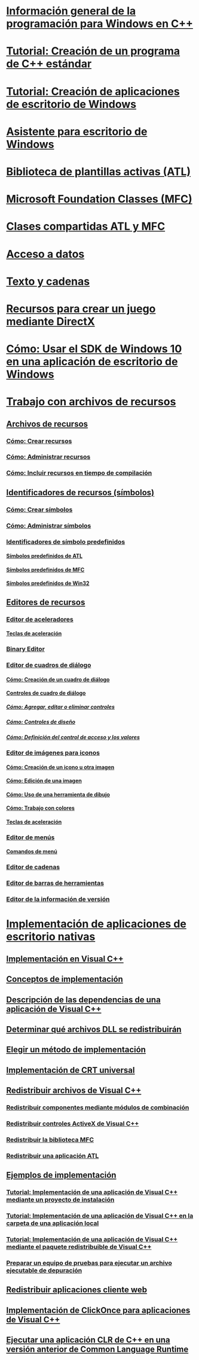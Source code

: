 # [Información general de la programación para Windows en C++](overview-of-windows-programming-in-cpp.md)
# [Tutorial: Creación de un programa de C++ estándar](walkthrough-creating-a-standard-cpp-program-cpp.md)
# [Tutorial: Creación de aplicaciones de escritorio de Windows](walkthrough-creating-windows-desktop-applications-cpp.md)
# [Asistente para escritorio de Windows](win32-application-wizard.md)
# [Biblioteca de plantillas activas (ATL)](../atl/atl-com-desktop-components.md)
# [Microsoft Foundation Classes (MFC)](../mfc/mfc-desktop-applications.md)
# [Clases compartidas ATL y MFC](../atl-mfc-shared/TOC.md)
# [Acceso a datos](../data/data-access-in-cpp.md)
# [Texto y cadenas](../text/text-and-strings-in-visual-cpp.md)
# [Recursos para crear un juego mediante DirectX](resources-for-creating-a-game-using-directx.md)
# [Cómo: Usar el SDK de Windows 10 en una aplicación de escritorio de Windows](how-to-use-the-windows-10-sdk-in-a-windows-desktop-application.md)
# [Trabajo con archivos de recursos](working-with-resource-files.md)
## [Archivos de recursos](resource-files-visual-studio.md)
### [Cómo: Crear recursos](how-to-create-a-resource-script-file.md)
### [Cómo: Administrar recursos](how-to-copy-resources.md)
### [Cómo: Incluir recursos en tiempo de compilación](how-to-include-resources-at-compile-time.md)
## [Identificadores de recursos (símbolos)](symbols-resource-identifiers.md)
### [Cómo: Crear símbolos](creating-new-symbols.md)
### [Cómo: Administrar símbolos](changing-a-symbol-or-symbol-name-id.md)
### [Identificadores de símbolo predefinidos](predefined-symbol-ids.md)
#### [Símbolos predefinidos de ATL](atl-predefined-symbols.md)
#### [Símbolos predefinidos de MFC](mfc-predefined-symbols.md)
#### [Símbolos predefinidos de Win32](win32-predefined-symbols.md)
## [Editores de recursos](resource-editors.md)
### [Editor de aceleradores](accelerator-editor.md)
#### [Teclas de aceleración](predefined-accelerator-keys.md)
### [Binary Editor](binary-editor.md)
### [Editor de cuadros de diálogo](dialog-editor.md)
#### [Cómo: Creación de un cuadro de diálogo](creating-a-new-dialog-box.md)
#### [Controles de cuadro de diálogo](controls-in-dialog-boxes.md)
##### [Cómo: Agregar, editar o eliminar controles](adding-editing-or-deleting-controls.md)
##### [Cómo: Controles de diseño](arrangement-of-controls-on-dialog-boxes.md)
##### [Cómo: Definición del control de acceso y los valores](defining-mnemonics-access-keys.md)
### [Editor de imágenes para iconos](image-editor-for-icons.md)
#### [Cómo: Creación de un icono u otra imagen](creating-an-icon-or-other-image-image-editor-for-icons.md)
#### [Cómo: Edición de una imagen](selecting-an-area-of-an-image-image-editor-for-icons.md)
#### [Cómo: Uso de una herramienta de dibujo](using-a-drawing-tool-image-editor-for-icons.md)
#### [Cómo: Trabajo con colores](working-with-color-image-editor-for-icons.md)
#### [Teclas de aceleración](accelerator-keys-image-editor-for-icons.md)
### [Editor de menús](menu-editor.md)
#### [Comandos de menú](menu-command-properties.md)
### [Editor de cadenas](string-editor.md)
### [Editor de barras de herramientas](toolbar-editor.md)
### [Editor de la información de versión](version-information-editor.md)
# [Implementación de aplicaciones de escritorio nativas](deploying-native-desktop-applications-visual-cpp.md)
## [Implementación en Visual C++](deployment-in-visual-cpp.md)
## [Conceptos de implementación](deployment-concepts.md)
## [Descripción de las dependencias de una aplicación de Visual C++](understanding-the-dependencies-of-a-visual-cpp-application.md)
## [Determinar qué archivos DLL se redistribuirán](determining-which-dlls-to-redistribute.md)
## [Elegir un método de implementación](choosing-a-deployment-method.md)
## [Implementación de CRT universal](universal-crt-deployment.md)
## [Redistribuir archivos de Visual C++](redistributing-visual-cpp-files.md)
### [Redistribuir componentes mediante módulos de combinación](redistributing-components-by-using-merge-modules.md)
### [Redistribuir controles ActiveX de Visual C++](redistributing-visual-cpp-activex-controls.md)
### [Redistribuir la biblioteca MFC](redistributing-the-mfc-library.md)
### [Redistribuir una aplicación ATL](redistributing-an-atl-application.md)
## [Ejemplos de implementación](deployment-examples.md)
### [Tutorial: Implementación de una aplicación de Visual C++ mediante un proyecto de instalación](walkthrough-deploying-a-visual-cpp-application-by-using-a-setup-project.md)
### [Tutorial: Implementación de una aplicación de Visual C++ en la carpeta de una aplicación local](walkthrough-deploying-a-visual-cpp-application-to-an-application-local-folder.md)
### [Tutorial: Implementación de una aplicación de Visual C++ mediante el paquete redistribuible de Visual C++](deploying-visual-cpp-application-by-using-the-vcpp-redistributable-package.md)
### [Preparar un equipo de pruebas para ejecutar un archivo ejecutable de depuración](preparing-a-test-machine-to-run-a-debug-executable.md)
## [Redistribuir aplicaciones cliente web](redistributing-web-client-applications.md)
## [Implementación de ClickOnce para aplicaciones de Visual C++](clickonce-deployment-for-visual-cpp-applications.md)
## [Ejecutar una aplicación CLR de C++ en una versión anterior de Common Language Runtime](running-a-cpp-clr-application-on-a-previous-runtime-version.md)
